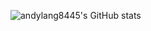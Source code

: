 ![andylang8445's GitHub stats](https://github-readme-stats.vercel.app/api?username=andylang8445&show_icons=true&theme=dark&count_private=true)

